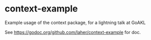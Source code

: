 # context-example

Example usage of the context package, for a lightning talk at GoAKL

See https://godoc.org/github.com/laher/context-example for doc.
